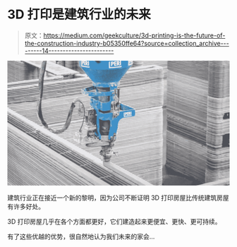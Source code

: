 # 3D 打印是建筑行业的未来

> 原文：<https://medium.com/geekculture/3d-printing-is-the-future-of-the-construction-industry-b05350ffe64?source=collection_archive---------14----------------------->

![](img/c2c85b31f77c79b9ae68cf16bfbb98fc.png)

建筑行业正在接近一个新的黎明，因为公司不断证明 3D 打印房屋比传统建筑房屋有许多好处。

3D 打印房屋几乎在各个方面都更好，它们建造起来更便宜、更快、更可持续。

有了这些优越的优势，很自然地认为我们未来的家会…